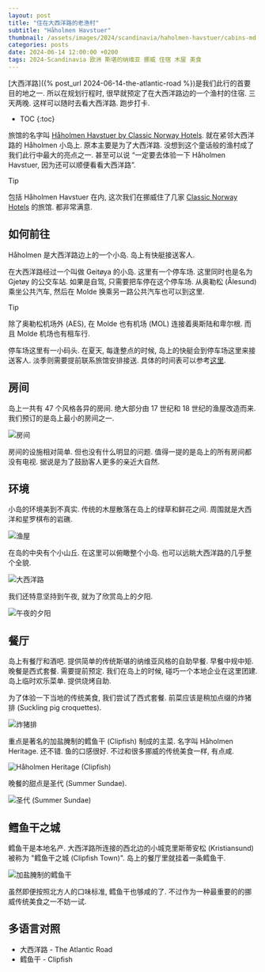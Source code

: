 ```yaml
---
layout: post
title: "住在大西洋路的老渔村"
subtitle: "Håholmen Havstuer"
thumbnail: /assets/images/2024/scandinavia/haholmen-havstuer/cabins-md.jpeg
categories: posts
date: 2024-06-14 12:00:00 +0200
tags: 2024-Scandinavia 欧洲 斯堪的纳维亚 挪威 住宿 木屋 美食
---
```


[大西洋路]({% post_url 2024-06-14-the-atlantic-road %})是我们此行的首要目的地之一. 所以在规划行程时, 很早就预定了在大西洋路边的一个渔村的住宿. 三天两晚. 这样可以随时去看大西洋路. 跑步打卡.

* TOC
{:toc}

旅馆的名字叫 [Håholmen Havstuer by Classic Norway Hotels](https://haholmen.no/en/). 就在紧邻大西洋路的 Håholmen 小岛上. 原本主要是为了大西洋路. 没想到这个童话般的渔村成了我们此行中最大的亮点之一. 甚至可以说 “一定要去体验一下 Håholmen Havstuer, 因为还可以顺便看看大西洋路”.

> [!TIP]
> 包括 Håholmen Havstuer 在内, 这次我们在挪威住了几家 [Classic Norway Hotels](https://classicnorway.no/) 的旅馆. 都非常满意.

## 如何前往

Håholmen 是大西洋路边上的一个小岛. 岛上有快艇接送客人.

在大西洋路经过一个叫做 Geitøya 的小岛. 这里有一个停车场. 这里同时也是名为 Gjetøy 的公交车站. 如果是自驾, 只需要把车停在这个停车场. 从奥勒松 (Ålesund) 乘坐公共汽车, 然后在 Molde 换乘另一路公共汽车也可以到这里.

> [!TIP]
> 除了奥勒松机场外 (AES), 在 Molde 也有机场 (MOL) 连接着奥斯陆和卑尔根. 而且 Molde 机场也有租车行.

停车场这里有一小码头. 在夏天, 每逢整点的时候, 岛上的快艇会到停车场这里来接送客人. 淡季则需要提前联系旅馆安排接送. 具体的时间表可以参考[这里](https://haholmen.no/en/boat-to-haholmen/).

## 房间

岛上一共有 47 个风格各异的房间. 绝大部分由 17 世纪和 18 世纪的渔屋改造而来. 我们预订的是岛上最小的房间之一.

![房间](/assets/images/2024/scandinavia/haholmen-havstuer/room.jpeg)

房间的设施相对简单. 但也没有什么明显的问题. 值得一提的是岛上的所有房间都没有电视. 据说是为了鼓励客人更多的亲近大自然.

## 环境

小岛的环境美到不真实. 传统的木屋散落在岛上的绿草和鲜花之间. 周围就是大西洋和星罗棋布的岩礁.

![渔屋](/assets/images/2024/scandinavia/haholmen-havstuer/cabins.jpeg)

在岛的中央有个小山丘. 在这里可以俯瞰整个小岛. 也可以远眺大西洋路的几乎整个全貌.

![大西洋路](/assets/images/2024/scandinavia/haholmen-havstuer/the-atlantic-road.jpeg "大西洋路")

我们还特意坚持到午夜, 就为了欣赏岛上的夕阳.

![午夜的夕阳](/assets/images/2024/scandinavia/haholmen-havstuer/midnight.jpeg)

## 餐厅

岛上有餐厅和酒吧. 提供简单的传统斯堪的纳维亚风格的自助早餐. 早餐中规中矩. 晚餐是西式套餐. 需要提前预定. 我们在岛上的时候, 碰巧一个本地企业在这里团建. 岛上临时欢乐菜单. 提供烧烤自助.

为了体验一下当地的传统美食, 我们尝试了西式套餐. 前菜应该是稍加点缀的炸猪排 (Suckling pig croquettes).

![炸猪排](/assets/images/2024/scandinavia/haholmen-havstuer/pig-croquettes.jpeg)

重点是著名的加盐腌制的鳕鱼干 (Clipfish) 制成的主菜. 名字叫 Håholmen Heritage. 还不错. 鱼的口感很好. 不过和很多挪威的传统美食一样, 有点咸.

![Håholmen Heritage (Clipfish)](/assets/images/2024/scandinavia/haholmen-havstuer/haholmen-heritage.jpeg)

晚餐的甜点是圣代 (Summer Sundae).

![圣代 (Summer Sundae)](/assets/images/2024/scandinavia/haholmen-havstuer/summer-sundae.jpeg)

## 鳕鱼干之城

鳕鱼干是本地名产. 大西洋路所连接的西北边的小城克里斯蒂安松 (Kristiansund) 被称为 "鳕鱼干之城 (Clipfish Town)". 岛上的餐厅里就挂着一条鳕鱼干.

![加盐腌制的鳕鱼干](/assets/images/2024/scandinavia/haholmen-havstuer/clipfish.jpeg "加盐腌制的鳕鱼干")

虽然即便按照北方人的口味标准, 鳕鱼干也够咸的了. 不过作为一种最重要的的挪威传统美食之一不妨一试.

## 多语言对照

* 大西洋路 - The Atlantic Road
* 鳕鱼干 - Clipfish